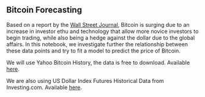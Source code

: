 ## Bitcoin Forecasting

Based on a report by the [Wall Street Journal](https://www.youtube.com/watch?v=HhOuvNDMlI0), Bitcoin is surging due to an increase in investor ethu and technology that allow more novice investors to begin trading, while also being a hedge against the dollar due to the global affairs. In this notebook, we investigate further the relationship between these data points and try to fit a model to predict the price of Bitcoin. 

We will use Yahoo Bitcoin History, the data is free to download. Available [here](https://finance.yahoo.com/quote/BTC-USD/history?p=BTC-USD&guccounter=1&guce_referrer=aHR0cHM6Ly90b3dhcmRzZGF0YXNjaWVuY2UuY29tL3ByZWRpY3RpbmctcHJpY2VzLW9mLWJpdGNvaW4td2l0aC1tYWNoaW5lLWxlYXJuaW5nLTNlODNiYjRkZDM1Zg&guce_referrer_sig=AQAAADw3s4Aaum1jPPN-7OIUDQmu6j4SiVGzs0U51SpDhE84Ec30JpqsegxOZYH5lnrNdcM-ZqTtFRI7VLXpikmV4GPDk1ZDnQeBQrtA4W96EdxGo0dwZbtcLWqtK3z3POErPkEb1VvQe0PF8fBlArbyg2HguzJ8pEXcT7ptl3tqR5iZ).

We are also using US Dollar Index Futures Historical Data from Investing.com. Available [here](https://www.investing.com/currencies/us-dollar-index-historical-data).